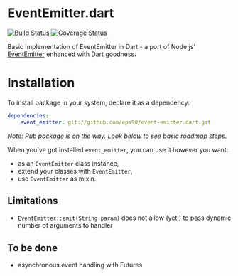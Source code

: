# EventEmitter.dart

[![Build Status](https://travis-ci.org/eps90/event-emitter.dart.svg?branch=master)](https://travis-ci.org/eps90/event-emitter.dart)
[![Coverage Status](https://coveralls.io/repos/eps90/event-emitter.dart/badge.svg?branch=master)](https://coveralls.io/r/eps90/event-emitter.dart?branch=master)

Basic implementation of EventEmitter in Dart - a port of Node.js' [EventEmitter](https://nodejs.org/api/events.html#events_class_events_eventemitter) enhanced with Dart goodness.

# Installation

To install package in your system, declare it as a dependency:

```yaml
dependencies:
    event_emitter: git://github.com/eps90/event-emitter.dart.git
```

*Note: Pub package is on the way. Look below to see basic roadmap steps.*

When you've got installed `event_emitter`, you can use it however you want:

* as an `EventEmitter` class instance,
* extend your classes with `EventEmitter`,
* use `EventEmitter` as mixin.

## Limitations

* `EventEmitter::emit(String param)` does not allow (yet!) to pass dynamic number of arguments to handler

## To be done

* asynchronous event handling with Futures
